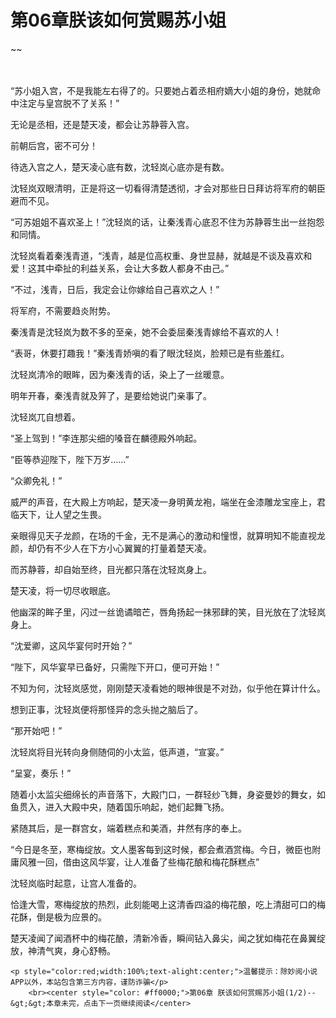 # 第06章朕该如何赏赐苏小姐
~~
    	    <p name="pagetop" href="javascript:void(0);" onclick="return false" style="line-height: 35px;padding: 10px;color: #333;"> </p><p>“苏小姐入宫，不是我能左右得了的。只要她占着丞相府嫡大小姐的身份，她就命中注定与皇宫脱不了关系！”</p><p>无论是丞相，还是楚天凌，都会让苏静蓉入宫。</p><p>前朝后宫，密不可分！</p><p>待选入宫之人，楚天凌心底有数，沈轻岚心底亦是有数。</p><p>沈轻岚双眼清明，正是将这一切看得清楚透彻，才会对那些日日拜访将军府的朝臣避而不见。</p><p>“可苏姐姐不喜欢圣上！”沈轻岚的话，让秦浅青心底忍不住为苏静蓉生出一丝抱怨和同情。</p><p>沈轻岚看着秦浅青道，“浅青，越是位高权重、身世显赫，就越是不谈及喜欢和爱！这其中牵扯的利益关系，会让大多数人都身不由己。”</p><p>“不过，浅青，日后，我定会让你嫁给自己喜欢之人！”</p><p>将军府，不需要趋炎附势。</p><p>秦浅青是沈轻岚为数不多的至亲，她不会委屈秦浅青嫁给不喜欢的人！</p><p>“表哥，休要打趣我！”秦浅青娇嗔的看了眼沈轻岚，脸颊已是有些羞红。</p><p>沈轻岚清冷的眼眸，因为秦浅青的话，染上了一丝暖意。</p><p>明年开春，秦浅青就及笄了，是要给她说门亲事了。</p><p>沈轻岚兀自想着。</p><p>“圣上驾到！”李连那尖细的嗓音在麟德殿外响起。</p><p>“臣等恭迎陛下，陛下万岁……”</p><p>“众卿免礼！”</p><p>威严的声音，在大殿上方响起，楚天凌一身明黄龙袍，端坐在金漆雕龙宝座上，君临天下，让人望之生畏。</p><p>亲眼得见天子龙颜，在场的千金，无不是满心的激动和憧憬，就算明知不能直视龙颜，却仍有不少人在下方小心翼翼的打量着楚天凌。</p><p>而苏静蓉，却自始至终，目光都只落在沈轻岚身上。</p><p>楚天凌，将一切尽收眼底。</p><p>他幽深的眸子里，闪过一丝诡谲暗芒，唇角扬起一抹邪肆的笑，目光放在了沈轻岚身上。</p><p>“沈爱卿，这风华宴何时开始？”</p><p>“陛下，风华宴早已备好，只需陛下开口，便可开始！”</p><p>不知为何，沈轻岚感觉，刚刚楚天凌看她的眼神很是不对劲，似乎他在算计什么。</p><p>想到正事，沈轻岚便将那怪异的念头抛之脑后了。</p><p>“那开始吧！”</p><p>沈轻岚将目光转向身侧随伺的小太监，低声道，“宣宴。”</p><p>“呈宴，奏乐！”</p><p>随着小太监尖细绵长的声音落下，大殿门口，一群轻纱飞舞，身姿曼妙的舞女，如鱼贯入，进入大殿中央，随着国乐响起，她们起舞飞扬。</p><p>紧随其后，是一群宫女，端着糕点和美酒，井然有序的奉上。</p><p>“今日是冬至，寒梅绽放。文人墨客每到这时候，都会煮酒赏梅。今日，微臣也附庸风雅一回，借由这风华宴，让人准备了些梅花酿和梅花酥糕点”</p><p>沈轻岚临时起意，让宫人准备的。</p><p>恰逢大雪，寒梅绽放的热烈，此刻能喝上这清香四溢的梅花酿，吃上清甜可口的梅花酥，倒是极为应景的。</p><p>楚天凌闻了闻酒杯中的梅花酿，清新冷香，瞬间钻入鼻尖，闻之犹如梅花在鼻翼绽放，神清气爽，身心舒畅。</p>
    	
   	<p style="color:red;width:100%;text-alight:center;">温馨提示：除妙阅小说APP以外，本站包含第三方内容，谨防诈骗</p>
    	<br><center style="color: #ff0000;">第06章 朕该如何赏赐苏小姐(1/2)--&gt;&gt;本章未完，点击下一页继续阅读</center>
    	